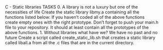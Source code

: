 C - Static libraries TASKS 0. A library is not a luxury but one of the necessities of life Create the static library libmy.a containing all the functions listed below: If you haven’t coded all of the above functions create empty ones with the right prototype. Don’t forget to push your main.h file to your repository. It should at least contain all the prototypes of the above functions. 1. Without libraries what have we? We have no past and no future Create a script called create_static_lib.sh that creates a static library called liball.a from all the .c files that are in the current directory.
